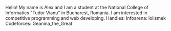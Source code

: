Hello! My name is Alex and I am a student at the National College of Informatics "Tudor Vianu" in Bucharest, Romania. 
I am interested in competitive programming and web developing.
Handles:
Infoarena: lolismek
Codeforces: Geanina_the_Great
<!---
lolismek/lolismek is a ✨ special ✨ repository because its `README.md` (this file) appears on your GitHub profile.
You can click the Preview link to take a look at your changes.
--->
